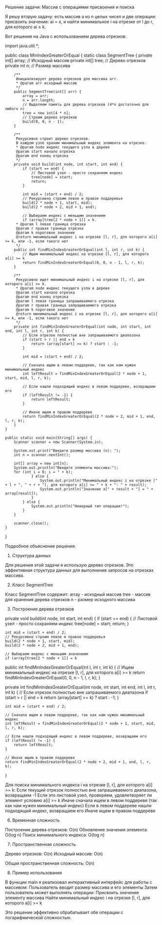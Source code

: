 Решение задачи: Массив с операциями присвоения и поиска

Я решу вторую задачу: есть массив a из n целых чисел и две операции: присвоить значение: ai = x, и найти минимальное i на отрезке от l до r, для которого ai ≥ k.

Вот решение на Java с использованием дерева отрезков:

import java.util.*;

public class MinIndexGreaterOrEqual {
static class SegmentTree {
private int[] array;      // Исходный массив
private int[] tree;       // Дерево отрезков
private int n;            // Размер массива

        /**
         Инициализирует дерево отрезков для массива arr.
         * @param arr исходный массив
         */
        public SegmentTree(int[] arr) {
            array = arr;
            n = arr.length;
            // Выделяем память для дерева отрезков (4*n достаточно для любого n)
            tree = new int[4 * n];
            // Строим дерево отрезков
            build(0, 0, n - 1);
        }
        
        /**
         Рекурсивно строит дерево отрезков.
         В каждом узле храним минимальный индекс элемента на отрезке.
         * @param node индекс текущего узла в дереве
         @param start начало отрезка
         @param end конец отрезка
         */
        private void build(int node, int start, int end) {
            if (start == end) {
                // Листовой узел - просто сохраняем индекс
                tree[node] = start;
                return;
            }
            
            int mid = (start + end) / 2;
            // Рекурсивно строим левое и правое поддеревья
            build(2 * node + 1, start, mid);
            build(2 * node + 2, mid + 1, end);
            
            // Выбираем индекс с меньшим значением
            if (array[tree[2 * node + 1]] = k.
         * @param l левая граница отрезка
         @param r правая граница отрезка
         @param k пороговое значение
         @return минимальный индекс i на отрезке [l, r], для которого a[i] >= k, или -1, если такого нет
         */
        public int findMinIndexGreaterOrEqual(int l, int r, int k) {
            // Ищем минимальный индекс на отрезке [l, r], для которого a[i] >= k
            return findMinIndexGreaterOrEqual(0, 0, n - 1, l, r, k);
        }
        
        /**
         Рекурсивно ищет минимальный индекс i на отрезке [l, r], для которого a[i] >= k.
         * @param node индекс текущего узла в дереве
         @param start начало отрезка
         @param end конец отрезка
         @param l левая граница запрашиваемого отрезка
         @param r правая граница запрашиваемого отрезка
         @param k пороговое значение
         @return минимальный индекс i на отрезке [l, r], для которого a[i] >= k, или -1, если такого нет
         */
        private int findMinIndexGreaterOrEqual(int node, int start, int end, int l, int r, int k) {
            // Если отрезок полностью вне запрашиваемого диапазона
            if (start > r || end = k
                return (array[start] >= k) ? start : -1;
            }
            
            int mid = (start + end) / 2;
            
            // Сначала ищем в левом поддереве, так как нам нужен минимальный индекс
            int leftResult = findMinIndexGreaterOrEqual(2 * node + 1, start, mid, l, r, k);
            
            // Если нашли подходящий индекс в левом поддереве, возвращаем его
            if (leftResult != -1) {
                return leftResult;
            }
            
            // Иначе ищем в правом поддереве
            return findMinIndexGreaterOrEqual(2 * node + 2, mid + 1, end, l, r, k);
        }
    }
    
    public static void main(String[] args) {
        Scanner scanner = new Scanner(System.in);
        
        System.out.print("Введите размер массива (n): ");
        int n = scanner.nextInt();
        
        int[] array = new int[n];
        System.out.println("Введите элементы массива:");
        for (int i = 0; i = " + k);
                } else {
                    System.out.println("Минимальный индекс i на отрезке [" + l + ", " + r + "], для которого a[i] >= " + k + ": " + result);
                    System.out.println("Значение a[" + result + "] = " + array[result]);
                }
            } else {
                System.out.println("Неверный тип операции!");
            }
        }
        
        scanner.close();
    }
}

Подробное объяснение решения:

1. Структура данных

Для решения этой задачи я использую дерево отрезков. Это эффективная структура данных для выполнения запросов на отрезках массива.

2. Класс SegmentTree

Класс SegmentTree содержит:
array - исходный массив
tree - массив для хранения дерева отрезков
n - размер исходного массива

3. Построение дерева отрезков

private void build(int node, int start, int end) {
if (start == end) {
// Листовой узел - просто сохраняем индекс
tree[node] = start;
return;
}

    int mid = (start + end) / 2;
    // Рекурсивно строим левое и правое поддеревья
    build(2 * node + 1, start, mid);
    build(2 * node + 2, mid + 1, end);
    
    // Выбираем индекс с меньшим значением
    if (array[tree[2 * node + 1]] = k

public int findMinIndexGreaterOrEqual(int l, int r, int k) {
// Ищем минимальный индекс на отрезке [l, r], для которого a[i] >= k
return findMinIndexGreaterOrEqual(0, 0, n - 1, l, r, k);
}

private int findMinIndexGreaterOrEqual(int node, int start, int end, int l, int r, int k) {
// Если отрезок полностью вне запрашиваемого диапазона
if (start > r || end = k
return (array[start] >= k) ? start : -1;
}

    int mid = (start + end) / 2;
    
    // Сначала ищем в левом поддереве, так как нам нужен минимальный индекс
    int leftResult = findMinIndexGreaterOrEqual(2 * node + 1, start, mid, l, r, k);
    
    // Если нашли подходящий индекс в левом поддереве, возвращаем его
    if (leftResult != -1) {
        return leftResult;
    }
    
    // Иначе ищем в правом поддереве
    return findMinIndexGreaterOrEqual(2 * node + 2, mid + 1, end, l, r, k);
}

Для поиска минимального индекса i на отрезке [l, r], для которого a[i] >= k:
Если текущий отрезок полностью вне запрашиваемого диапазона, возвращаем -1
Если это листовой узел, проверяем, удовлетворяет ли элемент условию a[i] >= k
Иначе сначала ищем в левом поддереве (так как нам нужен минимальный индекс)
Если в левом поддереве нашли подходящий индекс, возвращаем его
Иначе ищем в правом поддереве

6. Временная сложность

Построение дерева отрезков: O(n)
Обновление значения элемента: O(log n)
Поиск минимального индекса: O(log n)

7. Пространственная сложность

Дерево отрезков: O(n)
Исходный массив: O(n)

Общая пространственная сложность: O(n)

8. Пример использования

В функции main я реализовал интерактивный интерфейс для работы с массивом:
Пользователь вводит размер массива и его элементы
Затем пользователь может выполнять операции:
Присвоить значение элементу массива
Найти минимальный индекс i на отрезке [l, r], для которого a[i] >= k

Это решение эффективно обрабатывает обе операции с логарифмической сложностью.